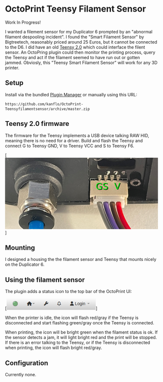 # OctoPrint Teensy Filament Sensor

Work In Progress!

I wanted a filement sensor for my Duplicator 6 prompted by an "abnormal filament despooling incident". I found the "Smart Filament Sensor" by Bigtreetech, reasonably priced around 25 Euros, but it cannot be connected to the D6. I did have an old [Teensy 2.0](https://www.pjrc.com/teensy/) which could interface the filent sensor. An OctoPring plugin could then monitor the printing process, query the Teensy and act if the filament seemed to have run out or gotten jammed. Obviosly, this "Teensy Smart Filament Sensor" will work for any 3D printer.


## Setup

Install via the bundled [Plugin Manager](https://docs.octoprint.org/en/master/bundledplugins/pluginmanager.html) or manually using this URL:

    https://github.com/kanflo/OctoPrint-Teensyfilamentsensor/archive/master.zip


## Teensy 2.0 firmware

The firmware for the Teensy implements a USB device talking RAW HID, meaning there is no need for a driver. Build and flash the Teensy and connect G to Teensy GND, V to Teensy VCC and S to Teensy F6.

[![Smart Filament Sensor pinout](https://raw.githubusercontent.com/kanflo/OctoPrint-Teensyfilamentsensor/main/extras/smart-filement-sensor-pinut.png)]


## Mounting

I designed a housing the the filament sensor and Teensy that mounts nicely on the Duplicator 6.


## Using the filament sensor

The plugin adds a status icon to the top bar of the OctoPrint UI:

[![Filament status in OctoPrint](https://raw.githubusercontent.com/kanflo/OctoPrint-Teensyfilamentsensor/main/extras/octoprint-status.png)]

When the printer is idle, the icon will flash red/gray if the Teensy is disconnected and start flashing green/gray once the Teensy is connected.

When printing, the icon will be bright green when the filament status is ok. If the sensor detects a jam, it will light bright red and the print will be stopped. If there is an error talking to the Teensy, or if the Teensy is disconnected when printing, the icon will flash bright red/gray.


## Configuration

Currently none.
